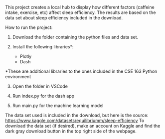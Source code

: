 This project creates a local hub to display how different factors (caffeine intake, exercise, etc) affect sleep efficiency. The results are based on the data set about sleep efficiency included in the download.

How to run the project:

1. Download the folder containing the python files and data set.

2. Install the following libraries*:
	- Plotly
	- Dash

*These are additional libraries to the ones included in the CSE 163 Python environment

3. Open the folder in VSCode

4. Run index.py for the dash app

5. Run main.py for the machine learning model 


The data set used is included in the download, but here is the source: https://www.kaggle.com/datasets/equilibriumm/sleep-efficiency
To download the data set (if desired), make an account on Kaggle and find the dark gray download button in the top right side of the webpage. 